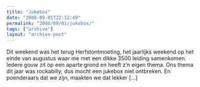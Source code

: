 ```yaml
---
title: "Jukebox"
date: "2008-09-01T22:12:49"
permalink: "2008/09/01/jukebox/"
tags: ["archive"]
layout: "archive-post"
---
```

Dit weekend was het terug Herfstontmoeting, het jaarlijks weekend op het einde van augustus waar me met een dikke 3500 leiding samenkomen. Iedere gouw zit op een aparte grond en heeft z’n eigen thema. Ons thema dit jaar was rockabilly, dus mocht een jukebox niet ontbreken. En poenderaars dat we zijn, maakten we dat lekker \[…\]
